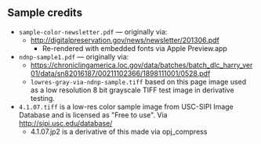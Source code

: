 ## Sample credits

* `sample-color-newsletter.pdf` — originally via:
  - http://digitalpreservation.gov/news/newsletter/201306.pdf
    - Re-rendered with embedded fonts via Apple Preview.app
* `ndnp-sample1.pdf` — originally via:
  - https://chroniclingamerica.loc.gov/data/batches/batch_dlc_harry_ver01/data/sn82016187/00211102366/1898111001/0528.pdf
  - `lowres-gray-via-ndnp-sample.tiff` based on this page image used as a
     low resolution 8 bit grayscale TIFF test image in derivative testing.
* `4.1.07.tiff` is a low-res color sample image from USC-SIPI Image Database
   and is licensed as "Free to use".  Via http://sipi.usc.edu/database/
  - 4.1.07.jp2 is a derivative of this made via opj_compress
